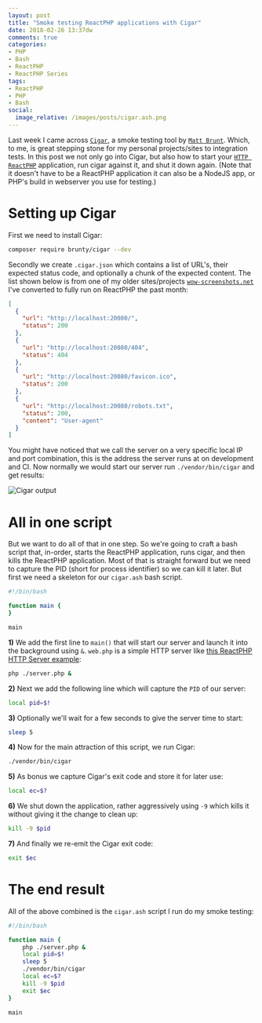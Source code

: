 ```yaml
---
layout: post
title: "Smoke testing ReactPHP applications with Cigar"
date: 2018-02-26 13:37dw
comments: true
categories:
- PHP
- Bash
- ReactPHP
- ReactPHP Series
tags:
- ReactPHP
- PHP
- Bash
social:
  image_relative: /images/posts/cigar.ash.png
---
```


Last week I came across [`Cigar`](https://github.com/Brunty/cigar), a smoke testing tool by [`Matt Brunt`](https://twitter.com/Brunty). 
Which, to me, is great stepping stone for my personal projects/sites to integration tests. In this post we not only go into Cigar, but 
also how to start your [`HTTP ReactPHP`](https://reactphp.org/http/) application, run cigar against it, and shut it down again. (Note 
that it doesn't have to be a ReactPHP application it can also be a NodeJS app, or PHP's build in webserver you use for testing.) 

<!-- More -->

# Setting up Cigar

First we need to install Cigar:

````bash
composer require brunty/cigar --dev
````

Secondly we create `.cigar.json` which contains a list of URL's, their expected status code, and optionally a chunk of the expected 
content. The list shown below is from one of my older sites/projects [`wow-screenshots.net`](https://www.wow-screenshots.net) I've 
converted to fully run on ReactPHP the past month:

```json
[
  {
    "url": "http://localhost:20080/",
    "status": 200
  },
  {
    "url": "http://localhost:20080/404",
    "status": 404
  },
  {
    "url": "http://localhost:20080/favicon.ico",
    "status": 200
  },
  {
    "url": "http://localhost:20080/robots.txt",
    "status": 200,
    "content": "User-agent"
  }
]
```

You might have noticed that we call the server on a very specific local IP and port combination, this is the address the server 
runs at on development and CI. Now normally we would start our server run `./vendor/bin/cigar` and get results:

![Cigar output](/images/posts/cigar.ash.png)

# All in one script

But we want to do all of that in one step. So we're going to craft a bash script that, in-order, starts the ReactPHP 
application, runs cigar, and then kills the ReactPHP application. Most of that is straight forward but we need to capture 
the PID (short for process identifier) so we can kill it later. But first we need a skeleton for our `cigar.ash` bash 
script.

```bash
#!/bin/bash

function main {
}

main
``` 

**1)** We add the first line to `main()` that will start our server and launch it into the background using `&`. `web.php` is 
a simple HTTP server like [this ReactPHP HTTP Server example](https://github.com/reactphp/http/blob/master/examples/01-hello-world.php):
```bash
php ./server.php &
```

**2)** Next we add the following line which will capture the `PID` of our server:
```bash
local pid=$!
```

**3)** Optionally we'll wait for a few seconds to give the server time to start:
```bash
sleep 5
```

**4)** Now for the main attraction of this script, we run Cigar:
```bash
./vendor/bin/cigar
```

**5)** As bonus we capture Cigar's exit code and store it for later use:
```bash
local ec=$?
```

**6)** We shut down the application, rather aggressively using `-9` which kills it without giving it the change to clean up:
```bash
kill -9 $pid
```

**7)** And finally we re-emit the Cigar exit code:
```bash
exit $ec
```

# The end result

All of the above combined is the `cigar.ash` script I run do my smoke testing:

```bash
#!/bin/bash

function main {
    php ./server.php &
    local pid=$!
    sleep 5
    ./vendor/bin/cigar
    local ec=$?
    kill -9 $pid
    exit $ec
}

main
```
